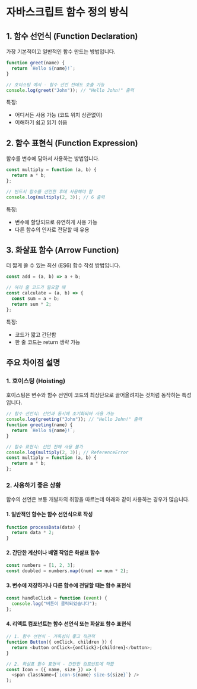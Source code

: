 # 자바스크립트 함수 정의 방식

## 1. 함수 선언식 (Function Declaration)

가장 기본적이고 일반적인 함수 만드는 방법입니다.

```javascript
function greet(name) {
  return `Hello ${name}!`;
}

// 호이스팅 예시 - 함수 선언 전에도 호출 가능
console.log(greet("John")); // "Hello John!" 출력
```

특징:

- 어디서든 사용 가능 (코드 위치 상관없이)
- 이해하기 쉽고 읽기 쉬움

## 2. 함수 표현식 (Function Expression)

함수를 변수에 담아서 사용하는 방법입니다.

```javascript
const multiply = function (a, b) {
  return a * b;
};

// 반드시 함수를 선언한 후에 사용해야 함
console.log(multiply(2, 3)); // 6 출력
```

특징:

- 변수에 할당되므로 유연하게 사용 가능
- 다른 함수의 인자로 전달할 때 유용

## 3. 화살표 함수 (Arrow Function)

더 짧게 쓸 수 있는 최신 (ES6) 함수 작성 방법입니다.

```javascript
const add = (a, b) => a + b;

// 여러 줄 코드가 필요할 때
const calculate = (a, b) => {
  const sum = a + b;
  return sum * 2;
};
```

특징:

- 코드가 짧고 간단함
- 한 줄 코드는 return 생략 가능

## 주요 차이점 설명

### 1. 호이스팅 (Hoisting)

호이스팅은 변수와 함수 선언이 코드의 최상단으로 끌어올려지는 것처럼 동작하는 특성입니다.

```javascript
// 함수 선언식: 선언과 동시에 초기화되어 사용 가능
console.log(greeting("John")); // "Hello John!" 출력
function greeting(name) {
  return `Hello ${name}!`;
}

// 함수 표현식: 선언 전에 사용 불가
console.log(multiply(2, 3)); // ReferenceError
const multiply = function (a, b) {
  return a * b;
};
```

### 2. 사용하기 좋은 상황

함수의 선언은 보통 개발자의 취향을 따르는데 아래와 같이 사용하는 경우가 많습니다.

#### 1. 일반적인 함수는 함수 선언식으로 작성

```javascript
function processData(data) {
  return data * 2;
}
```

#### 2. 간단한 계산이나 배열 작업은 화살표 함수

```javascript
const numbers = [1, 2, 3];
const doubled = numbers.map((num) => num * 2);
```

#### 3. 변수에 저장하거나 다른 함수에 전달할 때는 함수 표현식

```javascript
const handleClick = function (event) {
  console.log("버튼이 클릭되었습니다");
};
```

#### 4. 리액트 컴포넌트는 함수 선언식 또는 화살표 함수 표현식

```javascript
// 1. 함수 선언식 - 가독성이 좋고 직관적
function Button({ onClick, children }) {
  return <button onClick={onClick}>{children}</button>;
}

// 2. 화살표 함수 표현식 - 간단한 컴포넌트에 적합
const Icon = ({ name, size }) => (
  <span className={`icon-${name} size-${size}`} />
);
```
